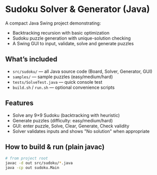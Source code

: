 # Sudoku Solver & Generator (Java)

A compact Java Swing project demonstrating:
- Backtracking recursion with basic optimization
- Sudoku puzzle generation with unique-solution checking
- A Swing GUI to input, validate, solve and generate puzzles

## What’s included
- `src/sudoku/` — all Java source code (Board, Solver, Generator, GUI)
- `samples/` — sample puzzles (easy/medium/hard)
- `tests/SolveTest.java` — quick console test
- `build.sh` / `run.sh` — optional convenience scripts

## Features
- Solve any 9×9 Sudoku (backtracking with heuristic)
- Generate puzzles (difficulty: easy/medium/hard)
- GUI: enter puzzle, Solve, Clear, Generate, Check validity
- Solver validates inputs and shows "No solution" when appropriate

## How to build & run (plain javac)
```bash
# from project root
javac -d out src/sudoku/*.java
java -cp out sudoku.Main
